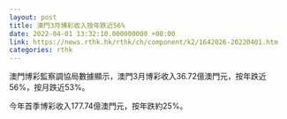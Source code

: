 ```yaml
---
layout: post
title: 澳門3月博彩收入按年跌近56%
date: 2022-04-01 13:32:10.000000000 +08:00
link: https://news.rthk.hk/rthk/ch/component/k2/1642026-20220401.htm
categories: rthk
---
```


澳門博彩監察調協局數據顯示，澳門3月博彩收入36.72億澳門元，按年跌近56%，按月跌近53%。

今年首季博彩收入177.74億澳門元，按年跌約25%。
